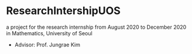 # ResearchIntershipUOS
a project for the research internship from August 2020 to December 2020 in Mathematics, University of Seoul
* Advisor: Prof. Jungrae Kim
